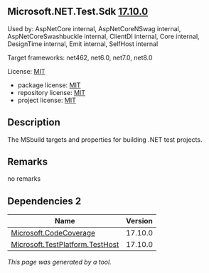 Microsoft.NET.Test.Sdk [17.10.0](https://www.nuget.org/packages/Microsoft.NET.Test.Sdk/17.10.0)
--------------------

Used by: AspNetCore internal, AspNetCoreNSwag internal, AspNetCoreSwashbuckle internal, ClientDI internal, Core internal, DesignTime internal, Emit internal, SelfHost internal

Target frameworks: net462, net6.0, net7.0, net8.0

License: [MIT](../../../../licenses/mit) 

- package license: [MIT](https://licenses.nuget.org/MIT) 
- repository license: [MIT](https://github.com/microsoft/vstest) 
- project license: [MIT](https://github.com/microsoft/vstest) 

Description
-----------
The MSbuild targets and properties for building .NET test projects.

Remarks
-----------
no remarks


Dependencies 2
-----------

|Name|Version|
|----------|:----|
|[Microsoft.CodeCoverage](../../../../packages/nuget.org/microsoft.codecoverage/17.10.0)|17.10.0|
|[Microsoft.TestPlatform.TestHost](../../../../packages/nuget.org/microsoft.testplatform.testhost/17.10.0)|17.10.0|

*This page was generated by a tool.*